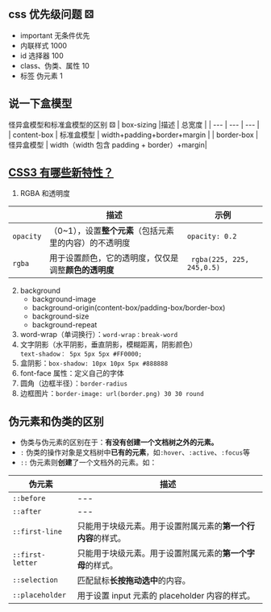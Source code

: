 <!--
 * @Description:
 * @Date: 2024-10-10 15:17:32
 * @LastEditTime: 2024-10-11 16:22:38
-->

## css 优先级问题 ⚄

- important 无条件优先
- 内联样式 1000
- id 选择器 100
- class、伪类、属性 10
- 标签 伪元素 1

## 说一下盒模型

怪异盒模型和标准盒模型的区别 ⚄
| box-sizing |描述 | 总宽度 |
| --- | --- | --- |
| content-box | 标准盒模型 | width+padding+border+margin |
| border-box | 怪异盒模型 | width（width 包含 padding + border）+margin|

## [CSS3 有哪些新特性？](https://blog.csdn.net/weixin_45086164/article/details/136957847)

1.  RGBA 和透明度

|           | 描述                                                    | 示例                       |
| --------- | ------------------------------------------------------- | -------------------------- |
| `opacity` | （0~1），设置**整个元素**（包括元素里的内容）的不透明度 | `opacity: 0.2`             |
| `rgba`    | 用于设置颜色，它的透明度，仅仅是调整**颜色的透明度**    | ` rgba(225, 225, 245,0.5)` |

2.  background
    - background-image
    - background-origin(content-box/padding-box/border-box)
    - background-size
    - background-repeat
3.  word-wrap（单词换行）：`word-wrap：break-word`
4.  文字阴影（水平阴影，垂直阴影，模糊距离，阴影颜色）  
    `text-shadow： 5px 5px 5px #FF0000;`
5.  盒阴影：`box-shadow: 10px 10px 5px #888888`
6.  font-face 属性：定义自己的字体
7.  圆角（边框半径）：`border-radius`
8.  边框图片：`border-image: url(border.png) 30 30 round`

## 伪元素和伪类的区别

<!-- [ 伪元素和伪类的区别](http://www.alloyteam.com/2016/05/summary-of-pseudo-classes-and-pseudo-elements/) -->

- 伪类与伪元素的区别在于：**有没有创建一个文档树之外的元素。**
- `:` 伪类的操作对象是文档树中**已有的元素**，如`:hover`、`:active`、`:focus`等
- `::` 伪元素则**创建**了一个文档外的元素。如：

| 伪元素           | 描述                                                         |
| ---------------- | ------------------------------------------------------------ |
| `::before`       | ---                                                          |
| `::after`        | ---                                                          |
| `::first-line`   | 只能用于块级元素。用于设置附属元素的**第一个行内容**的样式。 |
| `::first-letter` | 只能用于块级元素。用于设置附属元素的**第一个字母**的样式。   |
| `::selection`    | 匹配鼠标**长按拖动选中**的内容。                             |
| `::placeholder`  | 用于设置 input 元素的 placeholder 内容的样式。               |
